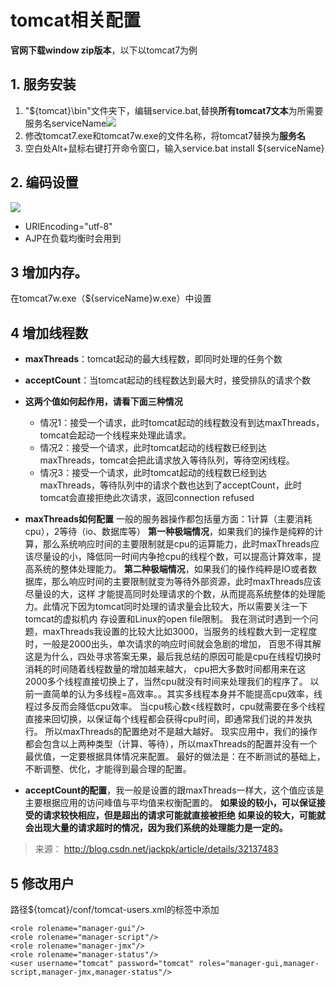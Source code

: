 # tomcat相关配置
**官网下载window zip版本**，以下以tomcat7为例

## 1. 服务安装
1. "${tomcat}\bin"文件夹下，编辑service.bat,替换**所有tomcat7文本**为所需要服务名serviceName![](http://i.imgur.com/Yr4RYOS.png)
2. 修改tomcat7.exe和tomcat7w.exe的文件名称，将tomcat7替换为**服务名**
3. 空白处Alt+鼠标右键打开命令窗口，输入service.bat install ${serviceName}

## 2. 编码设置
![](http://i.imgur.com/YTVm12G.png)
- URIEncoding="utf-8"
- AJP在负载均衡时会用到

## 3 增加内存。
在tomcat7w.exe（${serviceName}w.exe）中设置

## 4 增加线程数
- **maxThreads**：tomcat起动的最大线程数，即同时处理的任务个数
- **acceptCount**：当tomcat起动的线程数达到最大时，接受排队的请求个数 

- **这两个值如何起作用，请看下面三种情况**
  - 情况1：接受一个请求，此时tomcat起动的线程数没有到达maxThreads，tomcat会起动一个线程来处理此请求。
  - 情况2：接受一个请求，此时tomcat起动的线程数已经到达maxThreads，tomcat会把此请求放入等待队列，等待空闲线程。
  - 情况3：接受一个请求，此时tomcat起动的线程数已经到达maxThreads，等待队列中的请求个数也达到了acceptCount，此时tomcat会直接拒绝此次请求，返回connection refused


- **maxThreads如何配置**
  一般的服务器操作都包括量方面：1计算（主要消耗cpu），2等待（io、数据库等）
  **第一种极端情况**，如果我们的操作是纯粹的计算，那么系统响应时间的主要限制就是cpu的运算能力，此时maxThreads应该尽量设的小，降低同一时间内争抢cpu的线程个数，可以提高计算效率，提高系统的整体处理能力。
  **第二种极端情况**，如果我们的操作纯粹是IO或者数据库，那么响应时间的主要限制就变为等待外部资源，此时maxThreads应该尽量设的大，这样 才能提高同时处理请求的个数，从而提高系统整体的处理能力。此情况下因为tomcat同时处理的请求量会比较大，所以需要关注一下tomcat的虚拟机内 存设置和Linux的open file限制。
  我在测试时遇到一个问题，maxThreads我设置的比较大比如3000，当服务的线程数大到一定程度时，一般是2000出头，单次请求的响应时间就会急剧的增加，
  百思不得其解这是为什么，四处寻求答案无果，最后我总结的原因可能是cpu在线程切换时消耗的时间随着线程数量的增加越来越大，
  cpu把大多数时间都用来在这2000多个线程直接切换上了，当然cpu就没有时间来处理我们的程序了。
  以前一直简单的认为多线程=高效率。。其实多线程本身并不能提高cpu效率，线程过多反而会降低cpu效率。
  当cpu核心数<线程数时，cpu就需要在多个线程直接来回切换，以保证每个线程都会获得cpu时间，即通常我们说的并发执行。
  所以maxThreads的配置绝对不是越大越好。
  现实应用中，我们的操作都会包含以上两种类型（计算、等待），所以maxThreads的配置并没有一个最优值，一定要根据具体情况来配置。
  最好的做法是：在不断测试的基础上，不断调整、优化，才能得到最合理的配置。
- **acceptCount的配置**，我一般是设置的跟maxThreads一样大，这个值应该是主要根据应用的访问峰值与平均值来权衡配置的。
  **如果设的较小，可以保证接受的请求较快相应，但是超出的请求可能就直接被拒绝**
  **如果设的较大，可能就会出现大量的请求超时的情况，因为我们系统的处理能力是一定的。**
> 来源： http://blog.csdn.net/jackpk/article/details/32137483

## 5 修改用户

路径${tomcat}/conf/tomcat-users.xml的<tomcat-users>标签中添加
```
<role rolename="manager-gui"/>
<role rolename="manager-script"/>
<role rolename="manager-jmx"/>
<role rolename="manager-status"/>
<user username="tomcat" password="tomcat" roles="manager-gui,manager-script,manager-jmx,manager-status"/>
```